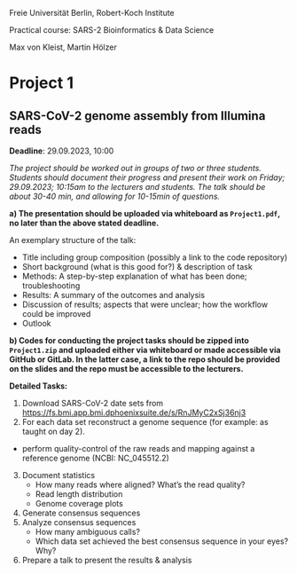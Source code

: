 Freie Universität Berlin, Robert-Koch Institute

Practical course: SARS-2 Bioinformatics & Data Science

Max von Kleist, Martin Hölzer

# Project 1

## SARS-CoV-2 genome assembly from Illumina reads

**Deadline**: 29.09.2023, 10:00

*The project should be worked out in groups of two or three students. Students should document their progress and present their work on Friday; 29.09.2023; 10:15am to the lecturers and students. The talk should be about 30-40 min, and allowing for 10-15min of questions.*

**a) The presentation should be uploaded via whiteboard as `Project1.pdf`, no later than the above stated deadline.**

An exemplary structure of the talk: 
*	Title including group composition (possibly a link to the code repository)
*	Short background (what is this good for?) & description of task
*	Methods: A step-by-step explanation of what has been done; troubleshooting
*	Results: A summary of the outcomes and analysis
*	Discussion of results; aspects that were unclear; how the workflow could be improved 
*	Outlook

**b) Codes for conducting the project tasks should be zipped into `Project1.zip` and uploaded either via whiteboard or made accessible via GitHub or GitLab. In the latter case, a link to the repo should be provided on the slides and the repo must be accessible to the lecturers.**

**Detailed Tasks:**

1)	Download SARS-CoV-2 date sets from https://fs.bmi.app.bmi.dphoenixsuite.de/s/RnJMyC2xSj36nj3 
2)	For each data set reconstruct a genome sequence (for example: as taught on day 2).
  * perform quality-control of the raw reads and mapping against a reference genome (NCBI: NC_045512.2)
3)	Document statistics 
    * How many reads where aligned? What’s the read quality?
    * Read length distribution
    * Genome coverage plots
4)	Generate consensus sequences
5)	Analyze consensus sequences
    * How many ambiguous calls?
    * Which data set achieved the best consensus sequence in your eyes? Why? 
6)	Prepare a talk to present the results & analysis
